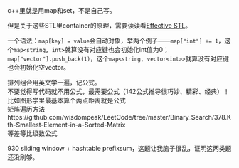 c++里就是用map和set，不是自己写。

但是关于这些STL里container的原理，需要读读看[Effective STL](https://github.com/V2beach/books/blob/main/effective%20stl.pdf)。

一个语法：`map[key] = value`会自动对象，举两个例子——`map["int"] += 1`，这个`map<string, int>`就算没有对应键也会初始化int值为0；`map["vector"].push_back(1)`，这个`map<string, vector<int>>`就算没有对应键也会初始化空vector。

排列组合用英文学一遍，记公式。  
不要觉得写代码就不用公式，最需要公式（142公式推导很巧妙、精彩、经典）！比如图形学里最基本算个两点距离就是公式  
矩阵遍历方法https://github.com/wisdompeak/LeetCode/tree/master/Binary_Search/378.Kth-Smallest-Element-in-a-Sorted-Matrix  
等差等比级数公式  

930 sliding window + hashtable prefixsum，这题让我脑子很乱，证明这两类题还没刷够。